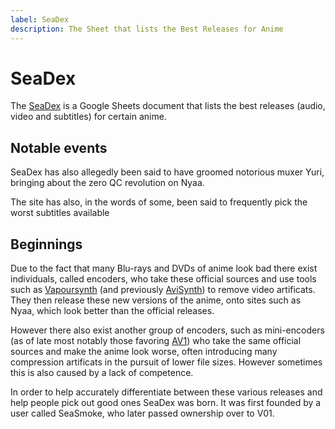 ```yaml
---
label: SeaDex
description: The Sheet that lists the Best Releases for Anime
---
```


# SeaDex

The [SeaDex](https://releases.moe/) is a Google Sheets document that lists the best releases (audio, video and subtitles) for certain anime.

## Notable events

SeaDex has also allegedly been said to have groomed notorious muxer Yuri, bringing about the zero QC revolution on Nyaa.

The site has also, in the words of some, been said to frequently pick the worst subtitles available

## Beginnings

Due to the fact that many Blu-rays and DVDs of anime look bad there exist individuals,  called encoders, who take these official sources and use tools such as [Vapoursynth](https://github.com/vapoursynth/vapoursynth) (and previously [AviSynth](https://github.com/AviSynth/AviSynthPlus)) to remove video artificats. They then release these new versions of the anime, onto sites such as Nyaa, which look better than the official releases.

However there also exist another group of encoders, such as mini-encoders (as of late most notably those favoring [AV1](https://en.wikipedia.org/wiki/AV1)) who take the same official sources and make the anime look worse, often introducing many compression artificats in the pursuit of lower file sizes. However sometimes this is also caused by a lack of competence.

In order to help accurately differentiate between these various releases and help people pick out good ones SeaDex was born. It was first founded by a user called SeaSmoke, who later passed ownership over to V01.
